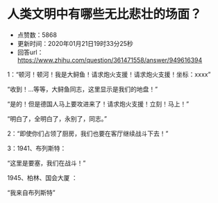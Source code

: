 # 人类文明中有哪些无比悲壮的场面？
- 点赞数：5868
- 更新时间：2020年01月21日19时33分25秒
- 回答url：https://www.zhihu.com/question/361471558/answer/949616394
<body>
 <p data-pid="weOCGu3T">1：“顿河！顿河！我是大鲟鱼！请求炮火支援！请求炮火支援！坐标：xxxx”</p>
 <p data-pid="C9UAfT41">“收到！...等等，大鲟鱼同志，这里显示是我们的地盘！”</p>
 <p data-pid="4A4ig00E">“是的！但是德国人马上要攻进来了！请求炮火支援！立刻！马上！”</p>
 <p data-pid="yLCLGbkh">“明白了，全明白了，永别了，同志。”</p>
 <p data-pid="RCRV-igQ">2：“即使你们占领了厨房，我们也要在客厅继续战斗下去！”</p>
 <p data-pid="1atzoW0B">3：1941、布列斯特：</p>
 <p data-pid="d1ZD3hdz">“这里是要塞，我们在战斗！”</p>
 <p data-pid="wT7udu4k">1945、柏林、国会大厦 ：</p>
 <p data-pid="jYNJV9xD">“我来自布列斯特”</p>
</body>
